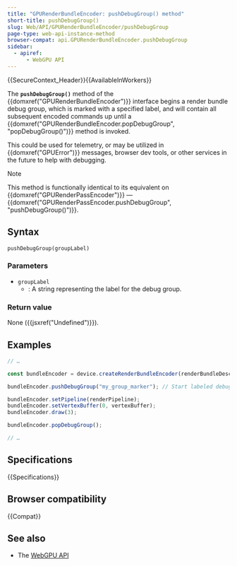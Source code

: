 ```yaml
---
title: "GPURenderBundleEncoder: pushDebugGroup() method"
short-title: pushDebugGroup()
slug: Web/API/GPURenderBundleEncoder/pushDebugGroup
page-type: web-api-instance-method
browser-compat: api.GPURenderBundleEncoder.pushDebugGroup
sidebar:
  - apiref:
      - WebGPU API
---
```


{{SecureContext_Header}}{{AvailableInWorkers}}

The **`pushDebugGroup()`** method of the
{{domxref("GPURenderBundleEncoder")}} interface begins a render bundle debug group, which is marked with a specified label, and will contain all subsequent encoded commands up until a {{domxref("GPURenderBundleEncoder.popDebugGroup", "popDebugGroup()")}} method is invoked.

This could be used for telemetry, or may be utilized in {{domxref("GPUError")}} messages, browser dev tools, or other services in the future to help with debugging.

> [!NOTE]
> This method is functionally identical to its equivalent on {{domxref("GPURenderPassEncoder")}} — {{domxref("GPURenderPassEncoder.pushDebugGroup", "pushDebugGroup()")}}.

## Syntax

```js-nolint
pushDebugGroup(groupLabel)
```

### Parameters

- `groupLabel`
  - : A string representing the label for the debug group.

### Return value

None ({{jsxref("Undefined")}}).

## Examples

```js
// …

const bundleEncoder = device.createRenderBundleEncoder(renderBundleDescriptor);

bundleEncoder.pushDebugGroup("my_group_marker"); // Start labeled debug group

bundleEncoder.setPipeline(renderPipeline);
bundleEncoder.setVertexBuffer(0, vertexBuffer);
bundleEncoder.draw(3);

bundleEncoder.popDebugGroup();

// …
```

## Specifications

{{Specifications}}

## Browser compatibility

{{Compat}}

## See also

- The [WebGPU API](/en-US/docs/Web/API/WebGPU_API)
